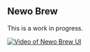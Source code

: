 ## Newo Brew

This is a work in progress.

[![Video of Newo Brew UI](https://img.youtube.com/vi/XHECZDy_ctg/0.jpg)](https://www.youtube.com/watch?v=XHECZDy_ctg)

